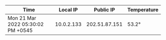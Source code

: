 | Time     | Local IP | Public IP | Temperature |
| ----------- | ----------- | ----------- | ----------- |
| Mon 21 Mar 2022 05:30:02 PM +0545      | 10.0.2.133     | 202.51.87.151  | 53.2° |
